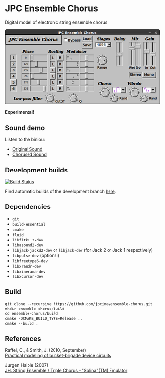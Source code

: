 # JPC Ensemble Chorus
Digital model of electronic string ensemble chorus

![screenshot](docs/screen.png "GUI overview")

**Experimental!**

## Sound demo

Listen to the biniou:

- [Original Sound](https://soundcloud.com/user-482248552/jpc-ensemble-chorus-demo)
- [Chorused Sound](https://soundcloud.com/user-482248552/ensemble-chorus-demo)

## Development builds

[![Build Status](https://semaphoreci.com/api/v1/jpcima/ensemble-chorus/branches/master/badge.svg)](https://semaphoreci.com/jpcima/ensemble-chorus)

Find automatic builds of the development branch [here](http://jpcima.sdf1.org/software/development/EnsembleChorus/).

## Dependencies

- `git`
- `build-essential`
- `cmake`
- `fluid`
- `libfltk1.3-dev`
- `libasound2-dev`
- `libjack-jackd2-dev` or `libjack-dev` (for Jack 2 or Jack 1 respectively)
- `libpulse-dev` (optional)
- `libfreetype6-dev`
- `libxrandr-dev`
- `libxinerama-dev`
- `libxcursor-dev`

## Build

```
git clone --recursive https://github.com/jpcima/ensemble-chorus.git
mkdir ensemble-chorus/build
cd ensemble-chorus/build
cmake -DCMAKE_BUILD_TYPE=Release ..
cmake --build .
```

## References

Raffel, C., & Smith, J. (2010, September)  
[Practical modeling of bucket-brigade device circuits](http://colinraffel.com/publications/dafx2010practical.pdf)

Jurgen Haible (2007)  
[JH. String Ensemble / Triple Chorus - "Solina"(TM) Emulator](http://jhaible.com/legacy/triple_chorus/triple_chorus.html)
